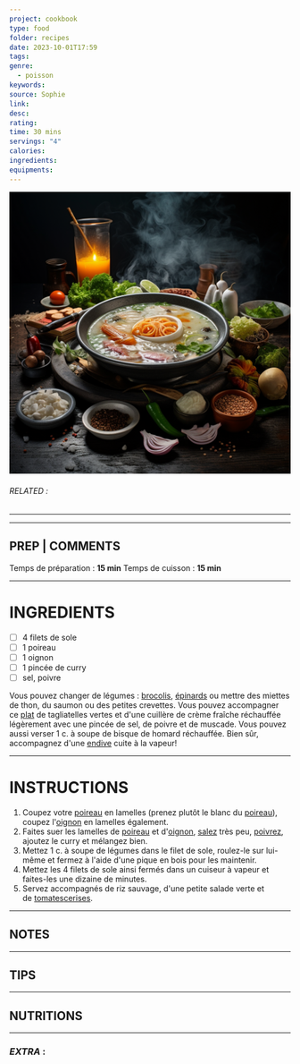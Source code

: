 ```yaml
---
project: cookbook
type: food
folder: recipes
date: 2023-10-01T17:59
tags: 
genre:
  - poisson
keywords: 
source: Sophie
link: 
desc: 
rating: 
time: 30 mins
servings: "4"
calories: 
ingredients: 
equipments:
---
```


![IMAGE](_default.png)

###### *RELATED* : 
---


---
## PREP | COMMENTS

Temps de préparation : **15 min**
Temps de cuisson : **15 min**



---
# INGREDIENTS

- [ ] 4 filets de sole
- [ ] 1 poireau
- [ ] 1 oignon
- [ ] 1 pincée de curry
- [ ] sel, poivre

Vous pouvez changer de légumes : [brocolis](http://www.cuisineaz.com/Pratique/Glossaire/Glossaire.aspx?idDef=21), [épinards](http://www.cuisineaz.com/Pratique/Glossaire/Glossaire.aspx?idDef=123) ou mettre des miettes de thon, du saumon ou des petites crevettes. Vous pouvez accompagner ce [plat](http://www.cuisineaz.com/Pratique/Glossaire/Glossaire.aspx?idDef=249) de tagliatelles vertes et d'une cuillère de crème fraîche réchauffée légèrement avec une pincée de sel, de poivre et de muscade. Vous pouvez aussi verser 1 c. à soupe de bisque de homard réchauffée. Bien sûr, accompagnez d'une [endive](http://www.cuisineaz.com/Pratique/Glossaire/Glossaire.aspx?idDef=118) cuite à la vapeur!

---
# INSTRUCTIONS

1. Coupez votre [poireau](http://www.cuisineaz.com/Pratique/Glossaire/Glossaire.aspx?idDef=263) en lamelles (prenez plutôt le blanc du [poireau](http://www.cuisineaz.com/Pratique/Glossaire/Glossaire.aspx?idDef=263)), coupez l'[oignon](http://www.cuisineaz.com/Pratique/Glossaire/Glossaire.aspx?idDef=228) en lamelles également.
2. Faites suer les lamelles de [poireau](http://www.cuisineaz.com/Pratique/Glossaire/Glossaire.aspx?idDef=263) et d'[oignon](http://www.cuisineaz.com/Pratique/Glossaire/Glossaire.aspx?idDef=228), [salez](http://www.cuisineaz.com/Pratique/Glossaire/Glossaire.aspx?idDef=212) très peu, [poivrez](http://www.cuisineaz.com/Pratique/Glossaire/Glossaire.aspx?idDef=300), ajoutez le curry et mélangez bien.
3. Mettez 1 c. à soupe de légumes dans le filet de sole, roulez-le sur lui-même et fermez à l'aide d'une pique en bois pour les maintenir.
4. Mettez les 4 filets de sole ainsi fermés dans un cuiseur à vapeur et faites-les une dizaine de minutes.
5. Servez accompagnés de riz sauvage, d'une petite salade verte et de [tomates](http://www.cuisineaz.com/Pratique/Glossaire/Glossaire.aspx?idDef=316)[cerises](http://www.cuisineaz.com/Pratique/Glossaire/Glossaire.aspx?idDef=46).

---
## NOTES



---
## TIPS



---
## NUTRITIONS



---
### *EXTRA* :



